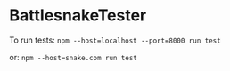 # BattlesnakeTester

To run tests: `npm --host=localhost --port=8000 run test`

or: `npm --host=snake.com run test`
